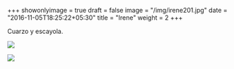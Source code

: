 +++
showonlyimage = true
draft = false
image = "/img/irene201.jpg"
date = "2016-11-05T18:25:22+05:30"
title = "Irene"
weight = 2
+++

Cuarzo y escayola.


<!--more-->

![](/img/irene201.jpg)

![](/img/irene202.jpg)
